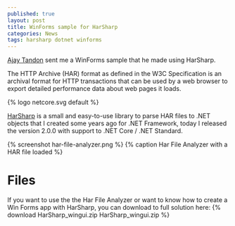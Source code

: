 ```yaml
---
published: true
layout: post
title: WinForms sample for HarSharp
categories: News
tags: harsharp dotnet winforms
---
```


[Ajay Tandon](https://github.com/AJ1000) sent me a WinForms sample that he made using HarSharp.

The HTTP Archive (HAR) format as defined in the W3C Specification is an archival format for HTTP transactions that can be used by a web browser to export detailed performance data about web pages it loads.

{% logo netcore.svg default %}

[HarSharp](https://github.com/giacomelli/harsharp) is a small and easy-to-use library to parse HAR files to .NET objects that I created some years ago for .NET Framework, today I released the version 2.0.0 with support to .NET Core / .NET Standard.

{% screenshot har-file-analyzer.png %}
{% caption Har File Analyzer with a HAR file loaded %}


# Files
If you want to use the the Har File Analyzer or want to know how to create a Win Forms app with HarSharp, you can download to full solution here: {% download HarSharp_wingui.zip HarSharp_wingui.zip %}
